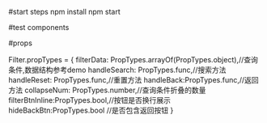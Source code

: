 #start steps
    npm install
    npm start

#test components


#props

Filter.propTypes = {
    filterData: PropTypes.arrayOf(PropTypes.object),//查询条件,数据结构参考demo
    handleSearch: PropTypes.func,//搜索方法
    handleReset: PropTypes.func,//重置方法
    handleBack:PropTypes.func,//返回方法
    collapseNum: PropTypes.number,//查询条件折叠的数量
    filterBtnInline:PropTypes.bool,//按钮是否换行展示
    hideBackBtn:PropTypes.bool //是否包含返回按钮
}
